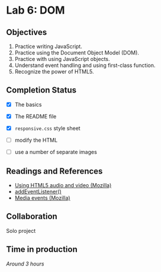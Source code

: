 # Lab 6: DOM

## Objectives
1. Practice writing JavaScript.
2. Practice using the Document Object Model (DOM).
3. Practice with using JavaScript objects.
4. Understand event handling and using first-class function.
5. Recognize the power of HTML5.

## Completion Status
- [x] The basics
- [x] The README file
- [x] `responsive.css` style sheet
- [ ] modify the HTML 
- [ ] use a number of separate images 


## Readings and References
- [Using HTML5 audio and video (Mozilla)](https://developer.mozilla.org/en-US/docs/Learn/HTML/Multimedia_and_embedding/Video_and_audio_content)
- [addEventListener()](https://developer.mozilla.org/en-US/docs/Web/API/EventTarget/addEventListener)
- [Media events (Mozilla)](https://developer.mozilla.org/en-US/docs/Web/Events#media)

## Collaboration
Solo project

## Time in production
*Around 3 hours*